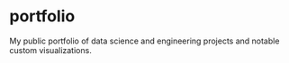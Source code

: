 # portfolio
My public portfolio of data science and engineering projects and notable custom visualizations. 
